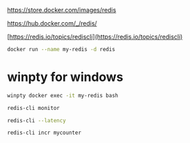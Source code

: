 
https://store.docker.com/images/redis

https://hub.docker.com/_/redis/

[https://redis.io/topics/rediscli](https://redis.io/topics/rediscli)

``` sh
docker run --name my-redis -d redis
```

# winpty for windows

```sh
winpty docker exec -it my-redis bash
```

```sh
redis-cli monitor

redis-cli --latency

redis-cli incr mycounter
```
